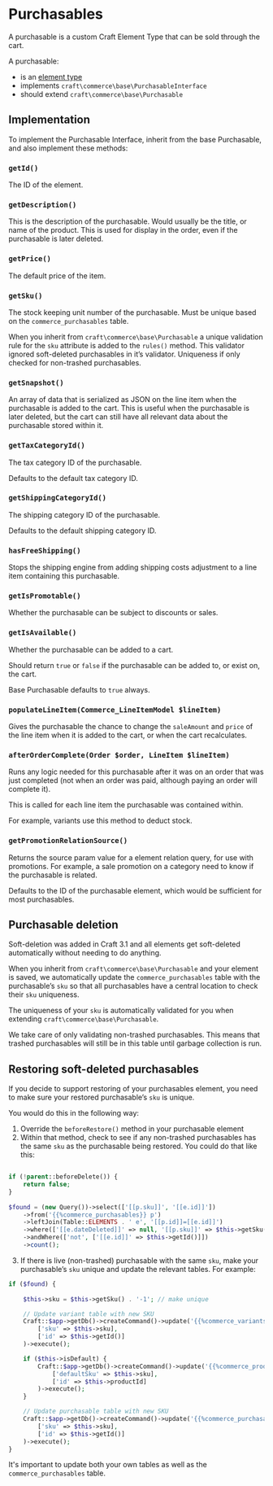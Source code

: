 # Purchasables

A purchasable is a custom Craft Element Type that can be sold through the cart.

A purchasable:

- is an [element type](https://craftcms.com/docs/3.x/extend/element-types.html)
- implements `craft\commerce\base\PurchasableInterface`
- should extend `craft\commerce\base\Purchasable`

## Implementation

To implement the Purchasable Interface, inherit from the base Purchasable, and also implement these methods:

### `getId()`

The ID of the element.

### `getDescription()`

This is the description of the purchasable. Would usually be the title, or name of the product. This is used for display in the order, even if the purchasable is later deleted.

### `getPrice()`

The default price of the item.

### `getSku()`

The stock keeping unit number of the purchasable. Must be unique based on the `commerce_purchasables` table.

When you inherit from `craft\commerce\base\Purchasable` a unique validation rule for the `sku` attribute is added to the `rules()` method. 
This validator ignored soft-deleted purchasables in it’s validator. Uniqueness if only checked for non-trashed purchasables. 

### `getSnapshot()`

An array of data that is serialized as JSON on the line item when the purchasable is added to the cart. This is useful when the purchasable is later deleted, but the cart can still have all relevant data about the purchasable stored within it.

### `getTaxCategoryId()`

The tax category ID of the purchasable.

Defaults to the default tax category ID.

### `getShippingCategoryId()`

The shipping category ID of the purchasable.

Defaults to the default shipping category ID.

### `hasFreeShipping()`

Stops the shipping engine from adding shipping costs adjustment to a line item containing this purchasable.

### `getIsPromotable()`

Whether the purchasable can be subject to discounts or sales.

### `getIsAvailable()`

Whether the purchasable can be added to a cart.

Should return `true` or `false` if the purchasable can be added to, or exist on, the cart.

Base Purchasable defaults to `true` always.

### `populateLineItem(Commerce_LineItemModel $lineItem)`

Gives the purchasable the chance to change the `saleAmount` and `price` of the line item when it is added to the cart, or when the cart recalculates.

### `afterOrderComplete(Order $order, LineItem $lineItem)`

Runs any logic needed for this purchasable after it was on an order that was just completed (not when an order was paid, although paying an order will complete it).

This is called for each line item the purchasable was contained within.

For example, variants use this method to deduct stock.

### `getPromotionRelationSource()`

Returns the source param value for a element relation query, for use with promotions. For example, a sale promotion on a category need to know if the purchasable is related.

Defaults to the ID of the purchasable element, which would be sufficient for most purchasables.


## Purchasable deletion

Soft-deletion was added in Craft 3.1 and all elements get soft-deleted automatically without needing to do anything.

When you inherit from `craft\commerce\base\Purchasable` and your element is saved, we automatically update the `commerce_purchasables` table with the 
purchasable’s `sku` so that all purchasables have a central location to check their `sku` uniqueness.

The uniqueness of your `sku` is automatically validated for you when extending `craft\commerce\base\Purchasable`.

We take care of only validating non-trashed purchasables. This means that trashed purchasables will still be in this table until garbage collection is run.

## Restoring soft-deleted purchasables

If you decide to support restoring of your purchasables element, you need to make sure your restored purchasable’s `sku` is unique.

You would do this in the following way:

 1) Override the `beforeRestore()` method in your purchasable element
 2) Within that method, check to see if any non-trashed purchasables has the same `sku` as the purchasable being restored. You could do that like this:

```php

if (!parent::beforeDelete()) {
    return false;
}
        
$found = (new Query())->select(['[[p.sku]]', '[[e.id]]'])
    ->from('{{%commerce_purchasables}} p')
    ->leftJoin(Table::ELEMENTS . ' e', '[[p.id]]=[[e.id]]')
    ->where(['[[e.dateDeleted]]' => null, '[[p.sku]]' => $this->getSku()])
    ->andWhere(['not', ['[[e.id]]' => $this->getId()]])
    ->count();
```

3) If there is live (non-trashed) purchasable with the same `sku`, make your purchasable’s `sku` unique and update the relevant tables. For example:

```php
if ($found) {
    
    $this->sku = $this->getSku() . '-1'; // make unique

    // Update variant table with new SKU
    Craft::$app->getDb()->createCommand()->update('{{%commerce_variants}}',
        ['sku' => $this->sku],
        ['id' => $this->getId()]
    )->execute();

    if ($this->isDefault) {
        Craft::$app->getDb()->createCommand()->update('{{%commerce_products}}',
            ['defaultSku' => $this->sku],
            ['id' => $this->productId]
        )->execute();
    }

    // Update purchasable table with new SKU
    Craft::$app->getDb()->createCommand()->update('{{%commerce_purchasables}}',
        ['sku' => $this->sku],
        ['id' => $this->getId()]
    )->execute();
}
```

It's important to update both your own tables as well as the `commerce_purchasables` table.
